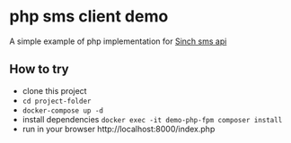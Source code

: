 # php sms client demo

A simple example of php implementation for [Sinch sms api](https://developers.sinch.com/docs/sms/)

## How to try

- clone this project
- ``cd project-folder``
- ``docker-compose up -d``
- install dependencies ``docker exec -it demo-php-fpm composer install``
- run in your browser http://localhost:8000/index.php